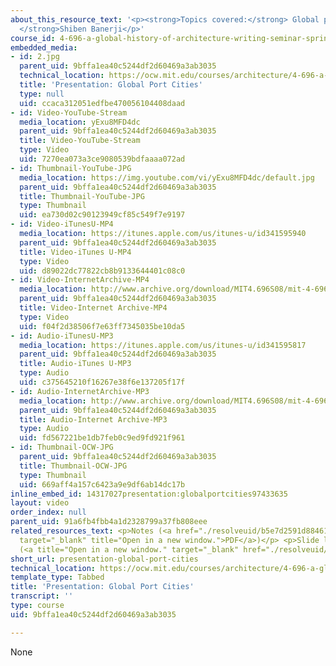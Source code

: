 ```yaml
---
about_this_resource_text: '<p><strong>Topics covered:</strong> Global port cities</p><p><strong>Student:
  </strong>Shiben Banerji</p>'
course_id: 4-696-a-global-history-of-architecture-writing-seminar-spring-2008
embedded_media:
- id: 2.jpg
  parent_uid: 9bffa1ea40c5244df2d60469a3ab3035
  technical_location: https://ocw.mit.edu/courses/architecture/4-696-a-global-history-of-architecture-writing-seminar-spring-2008/video-presentations/presentation-global-port-cities/2.jpg
  title: 'Presentation: Global Port Cities'
  type: null
  uid: ccaca312051edfbe470056104408daad
- id: Video-YouTube-Stream
  media_location: yExu8MFD4dc
  parent_uid: 9bffa1ea40c5244df2d60469a3ab3035
  title: Video-YouTube-Stream
  type: Video
  uid: 7270ea073a3ce9080539bdfaaaa072ad
- id: Thumbnail-YouTube-JPG
  media_location: https://img.youtube.com/vi/yExu8MFD4dc/default.jpg
  parent_uid: 9bffa1ea40c5244df2d60469a3ab3035
  title: Thumbnail-YouTube-JPG
  type: Thumbnail
  uid: ea730d02c90123949cf85c549f7e9197
- id: Video-iTunesU-MP4
  media_location: https://itunes.apple.com/us/itunes-u/id341595940
  parent_uid: 9bffa1ea40c5244df2d60469a3ab3035
  title: Video-iTunes U-MP4
  type: Video
  uid: d89022dc77822cb8b9133644401c08c0
- id: Video-InternetArchive-MP4
  media_location: http://www.archive.org/download/MIT4.696S08/mit-4-696s08-shiben-banerji_300k.mp4
  parent_uid: 9bffa1ea40c5244df2d60469a3ab3035
  title: Video-Internet Archive-MP4
  type: Video
  uid: f04f2d38506f7e63ff7345035be10da5
- id: Audio-iTunesU-MP3
  media_location: https://itunes.apple.com/us/itunes-u/id341595817
  parent_uid: 9bffa1ea40c5244df2d60469a3ab3035
  title: Audio-iTunes U-MP3
  type: Audio
  uid: c375645210f16267e38f6e137205f17f
- id: Audio-InternetArchive-MP3
  media_location: http://www.archive.org/download/MIT4.696S08/mit-4-696s08-shiben-banerji.mp3
  parent_uid: 9bffa1ea40c5244df2d60469a3ab3035
  title: Audio-Internet Archive-MP3
  type: Audio
  uid: fd567221be1db7feb0c9ed9fd921f961
- id: Thumbnail-OCW-JPG
  parent_uid: 9bffa1ea40c5244df2d60469a3ab3035
  title: Thumbnail-OCW-JPG
  type: Thumbnail
  uid: 669aff4a157c6423a9e9df6ab14dc17b
inline_embed_id: 14317027presentation:globalportcities97433635
layout: video
order_index: null
parent_uid: 91a6fb4fbb4a1d2328799a37fb808eee
related_resources_text: <p>Notes (<a href="./resolveuid/b5e7d2591d88461446372cd5a7a674b6"
  target="_blank" title="Open in a new window.">PDF</a>)</p> <p>Slide list and readings
  (<a title="Open in a new window." target="_blank" href="./resolveuid/449bb77347e5408bfec4f357774c6e67">PDF</a>)</p>
short_url: presentation-global-port-cities
technical_location: https://ocw.mit.edu/courses/architecture/4-696-a-global-history-of-architecture-writing-seminar-spring-2008/video-presentations/presentation-global-port-cities
template_type: Tabbed
title: 'Presentation: Global Port Cities'
transcript: ''
type: course
uid: 9bffa1ea40c5244df2d60469a3ab3035

---
```

None